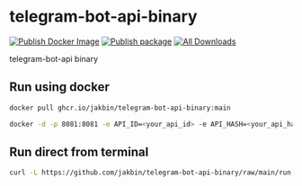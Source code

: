 # telegram-bot-api-binary

 [![Publish Docker Image](https://github.com/jakbin/telegram-bot-api-binary/actions/workflows/publish-docker.yml/badge.svg)](https://github.com/jakbin/telegram-bot-api-binary/actions/workflows/publish-docker.yml)
 [![Publish package](https://github.com/jakbin/telegram-bot-api-binary/actions/workflows/publish.yml/badge.svg)](https://github.com/jakbin/telegram-bot-api-binary/actions/workflows/publish.yml)
 [![All Downloads](https://img.shields.io/github/downloads/jakbin/telegram-bot-api-binary/total.svg)](https://github.com/jakbin/telegram-bot-api-binary)

telegram-bot-api binary

## Run using docker

```sh
docker pull ghcr.io/jakbin/telegram-bot-api-binary:main
```

```sh
docker -d -p 8081:8081 -e API_ID=<your_api_id> -e API_HASH=<your_api_hash> ghcr.io/jakbin/telegram-bot-api-binary:main
```

## Run direct from terminal

```sh
curl -L https://github.com/jakbin/telegram-bot-api-binary/raw/main/run.sh  | bash -s your_api_id your_api_hash
```
